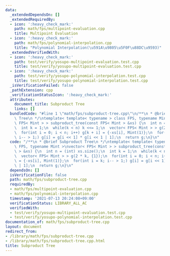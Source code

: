 ```yaml
---
data:
  _extendedDependsOn: []
  _extendedRequiredBy:
  - icon: ':heavy_check_mark:'
    path: math/fps/multipoint-evaluation.cpp
    title: Multipoint Evaluation
  - icon: ':heavy_check_mark:'
    path: math/fps/polynomial-interpolation.cpp
    title: "Polynomial Interpolation(\u591A\u9805\u5F0F\u88DC\u9593)"
  _extendedVerifiedWith:
  - icon: ':heavy_check_mark:'
    path: test/verify/yosupo-multipoint-evaluation.test.cpp
    title: test/verify/yosupo-multipoint-evaluation.test.cpp
  - icon: ':heavy_check_mark:'
    path: test/verify/yosupo-polynomial-interpolation.test.cpp
    title: test/verify/yosupo-polynomial-interpolation.test.cpp
  _isVerificationFailed: false
  _pathExtension: cpp
  _verificationStatusIcon: ':heavy_check_mark:'
  attributes:
    document_title: Subproduct Tree
    links: []
  bundledCode: "#line 1 \"math/fps/subproduct-tree.cpp\"\n/**\n * @brief Subproduct\
    \ Tree\n */\ntemplate< template< typename > class FPS, typename Mint >\nvector<\
    \ FPS< Mint > > subproduct_tree(const FPS< Mint > &xs) {\n  int n = (int) xs.size();\n\
    \  int k = 1;\n  while(k < n) k <<= 1;\n  vector< FPS< Mint > > g(2 * k, {1});\n\
    \  for(int i = 0; i < n; i++) g[k + i] = {-xs[i], Mint(1)};\n  for(int i = k;\
    \ i-- > 1;) g[i] = g[i << 1] * g[i << 1 | 1];\n  return g;\n}\n"
  code: "/**\n * @brief Subproduct Tree\n */\ntemplate< template< typename > class\
    \ FPS, typename Mint >\nvector< FPS< Mint > > subproduct_tree(const FPS< Mint\
    \ > &xs) {\n  int n = (int) xs.size();\n  int k = 1;\n  while(k < n) k <<= 1;\n\
    \  vector< FPS< Mint > > g(2 * k, {1});\n  for(int i = 0; i < n; i++) g[k + i]\
    \ = {-xs[i], Mint(1)};\n  for(int i = k; i-- > 1;) g[i] = g[i << 1] * g[i << 1\
    \ | 1];\n  return g;\n}\n"
  dependsOn: []
  isVerificationFile: false
  path: math/fps/subproduct-tree.cpp
  requiredBy:
  - math/fps/multipoint-evaluation.cpp
  - math/fps/polynomial-interpolation.cpp
  timestamp: '2021-07-13 20:24:08+09:00'
  verificationStatus: LIBRARY_ALL_AC
  verifiedWith:
  - test/verify/yosupo-multipoint-evaluation.test.cpp
  - test/verify/yosupo-polynomial-interpolation.test.cpp
documentation_of: math/fps/subproduct-tree.cpp
layout: document
redirect_from:
- /library/math/fps/subproduct-tree.cpp
- /library/math/fps/subproduct-tree.cpp.html
title: Subproduct Tree
---
```

